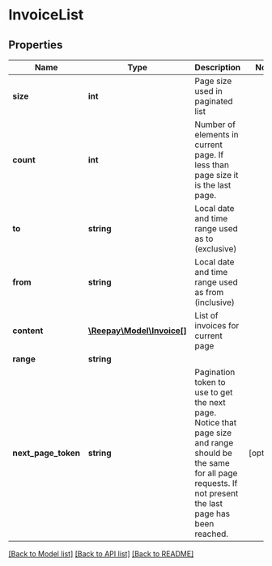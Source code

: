 # InvoiceList

## Properties
 Name                | Type                                      | Description                                                                                                                                                            | Notes      
---------------------|-------------------------------------------|------------------------------------------------------------------------------------------------------------------------------------------------------------------------|------------
 **size**            | **int**                                   | Page size used in paginated list                                                                                                                                       | 
 **count**           | **int**                                   | Number of elements in current page. If less than page size it is the last page.                                                                                        | 
 **to**              | **string**                                | Local date and time range used as to (exclusive)                                                                                                                       | 
 **from**            | **string**                                | Local date and time range used as from (inclusive)                                                                                                                     | 
 **content**         | [**\Reepay\Model\Invoice[]**](Invoice.md) | List of invoices for current page                                                                                                                                      | 
 **range**           | **string**                                |                                                                                                                                                                        |
 **next_page_token** | **string**                                | Pagination token to use to get the next page. Notice that page size and range should be the same for all page requests. If not present the last page has been reached. | [optional] 

[[Back to Model list]](../../README.md#documentation-for-models) [[Back to API list]](../../README.md#documentation-for-api-endpoints) [[Back to README]](../../README.md)

